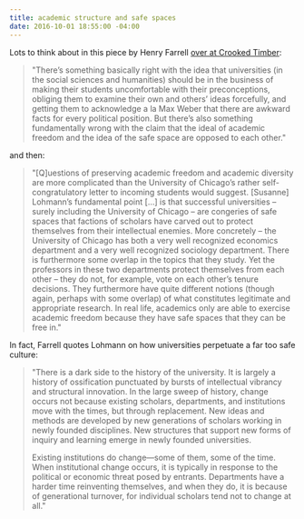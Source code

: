```yaml
---
title: academic structure and safe spaces
date: 2016-10-01 18:55:00 -04:00
---
```


Lots to think about in this piece by Henry Farrell [over at Crooked Timber](http://crookedtimber.org/2016/08/27/the-university-of-chicago-is-nothing-more-and-nothing-less-than-a-complex-of-safe-spaces/#comment-689873):

> "There’s something basically right with the idea that universities (in the social sciences and humanities) should be in the business of making their students uncomfortable with their preconceptions, obliging them to examine their own and others’ ideas forcefully, and getting them to acknowledge a la Max Weber that there are awkward facts for every political position. But there’s also something fundamentally wrong with the claim that the ideal of academic freedom and the idea of the safe space are opposed to each other."

and then:

> "[Q]uestions of preserving academic freedom and academic diversity are more complicated than the University of Chicago’s rather self-congratulatory letter to incoming students would suggest. [Susanne] Lohmann’s fundamental point [...] is that successful universities – surely including the University of Chicago – are congeries of safe spaces that factions of scholars have carved out to protect themselves from their intellectual enemies. More concretely – the University of Chicago has both a very well recognized economics department and a very well recognized sociology department. There is furthermore some overlap in the topics that they study. Yet the professors in these two departments protect themselves from each other – they do not, for example, vote on each other’s tenure decisions. They furthermore have quite different notions (though again, perhaps with some overlap) of what constitutes legitimate and appropriate research. In real life, academics only are able to exercise academic freedom because they have safe spaces that they can be free in."

In fact, Farrell quotes Lohmann on how universities perpetuate a far too safe culture:

> "There is a dark side to the history of the university. It is largely a history of ossification punctuated by bursts of intellectual vibrancy and structural innovation. In the large sweep of history, change occurs not because existing scholars, departments, and institutions move with the times, but through replacement. New ideas and methods are developed by new generations of scholars working in newly founded disciplines. New structures that support new forms of inquiry and learning emerge in newly founded universities.
>
>Existing institutions do change—some of them, some of the time. When institutional change occurs, it is typically in response to the political or economic threat posed by entrants. Departments have a harder time reinventing themselves, and when they do, it is because of generational turnover, for individual scholars tend not to change at all."



